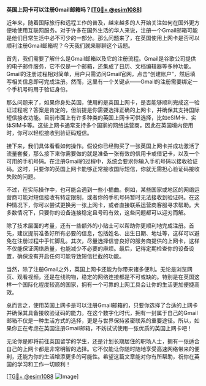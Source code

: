 **英国上网卡可以注册Gmail邮箱吗？[[TG💪+ @esim1088](https://t.me/s/esim1088)]**

近年来，随着国际旅行和远程工作的普及，越来越多的人开始关注如何在国外更方便地使用互联网服务。对于许多在国外生活的华人来说，注册一个Gmail邮箱可能是他们日常生活中必不可少的一部分。那么问题来了，在英国使用上网卡是否可以顺利注册Gmail邮箱呢？今天我们就来聊聊这个话题。

首先，我们需要了解什么是Gmail邮箱以及它的注册流程。Gmail是谷歌公司提供的电子邮件服务，它不仅是一个邮箱，还集成了日历、文档编辑器等多种功能。Gmail的注册过程相对简单，用户只需访问Gmail官网，点击“创建账户”，然后填写相关信息即可完成注册。然而，这里有一个关键点——Gmail的注册需要绑定一个手机号码用于验证身份。

那么问题来了，如果你身处英国，使用的是英国上网卡，是否能够顺利完成这一验证过程呢？答案是肯定的，但前提是你需要选择正确的上网卡，并确保其支持国际短信接收功能。目前市面上有许多种类的英国上网卡可供选择，比如eSIM卡、实体SIM卡等。这些上网卡通常支持多个国家的网络运营商，因此在英国境内使用时，你可以轻松接收到验证码短信。

接下来，我们具体看看如何操作。假设你已经购买了一张英国上网卡并成功激活了流量套餐，那么接下来你需要做的就是准备一张有效的信用卡或借记卡，以及一个可用的手机号码。在注册Gmail的过程中，系统会要求你输入手机号码以接收验证码。这时，只要你的英国上网卡能够正常接收国际短信，你就无需担心验证码接收失败的问题。

不过，在实际操作中，也可能会遇到一些小插曲。例如，某些国家或地区的网络运营商可能对短信接收有特定限制，或者你的手机号码暂时无法接收到验证码。在这种情况下，你可以尝试更换另一张上网卡，或者直接联系运营商客服寻求帮助。大多数情况下，只要你的设备连接稳定且号码有效，这些问题都可以迎刃而解。

除了技术层面的考量，还有一些额外的小贴士可以帮助你更顺利地完成注册。首先，建议提前准备好所有必要的信息，包括姓名、出生日期、地址等，这样可以避免在注册过程中手忙脚乱。其次，尽量选择信誉良好的服务商提供的上网卡，这样不仅能保证网络质量，也能减少不必要的麻烦。最后，记得定期检查你的设备设置，确保没有开启任何可能导致短信拦截的功能。

当然，除了注册Gmail之外，英国上网卡还能为你带来诸多便利。无论是浏览网页、观看视频，还是在线购物，稳定的网络连接都是不可或缺的。特别是在英国这样一个国际化程度较高的国家，拥有一个可靠的上网工具会让你的生活更加便捷高效。

总而言之，使用英国上网卡是可以注册Gmail邮箱的，只要你选择了合适的上网卡并确保其具备接收验证码的能力。在这个数字化时代，拥有一封属于自己的Gmail邮箱不仅是一种生活方式的选择，更是与世界保持紧密联系的重要途径。所以，如果你正在考虑在英国注册Gmail邮箱，不妨试试使用一张优质的英国上网卡吧！

无论你是即将前往英国留学的学生，还是计划长期居住的职场人士，拥有一张适合自己的上网卡都是非常明智的选择。它不仅能让你随时随地享受高速网络带来的便利，还能为你的生活增添更多的可能性。希望这篇文章能对你有所帮助，祝你在英国的学习和工作一切顺利！

[[TG💪+ @esim1088](https://t.me/s/esim1088) ![Image](https://i.postimg.cc/4NQfJmqS/Snipaste-2025-05-13-00-14-12.png)]